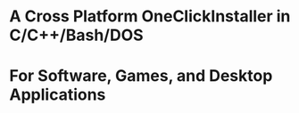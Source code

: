 # A Cross Platform OneClickInstaller in C/C++/Bash/DOS
# For Software, Games, and Desktop Applications
